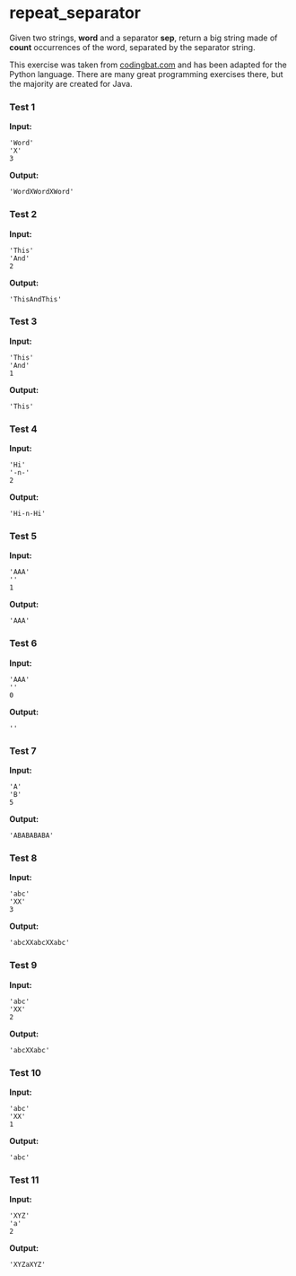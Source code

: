 # repeat_separator




Given two strings, <b>word</b> and a separator <b>sep</b>, return a big string made of <b>count</b> occurrences of the word, separated by the separator string.

This exercise was taken from [codingbat.com](https://codingbat.com/prob/p109637) and has been adapted for the Python language. There are many great programming exercises there, but the majority are created for Java.






### Test 1
**Input:**
```
'Word'
'X'
3
```
**Output:**
```
'WordXWordXWord'
```
### Test 2
**Input:**
```
'This'
'And'
2
```
**Output:**
```
'ThisAndThis'
```
### Test 3
**Input:**
```
'This'
'And'
1
```
**Output:**
```
'This'
```
### Test 4
**Input:**
```
'Hi'
'-n-'
2
```
**Output:**
```
'Hi-n-Hi'
```
### Test 5
**Input:**
```
'AAA'
''
1
```
**Output:**
```
'AAA'
```
### Test 6
**Input:**
```
'AAA'
''
0
```
**Output:**
```
''
```
### Test 7
**Input:**
```
'A'
'B'
5
```
**Output:**
```
'ABABABABA'
```
### Test 8
**Input:**
```
'abc'
'XX'
3
```
**Output:**
```
'abcXXabcXXabc'
```
### Test 9
**Input:**
```
'abc'
'XX'
2
```
**Output:**
```
'abcXXabc'
```
### Test 10
**Input:**
```
'abc'
'XX'
1
```
**Output:**
```
'abc'
```
### Test 11
**Input:**
```
'XYZ'
'a'
2
```
**Output:**
```
'XYZaXYZ'
```

